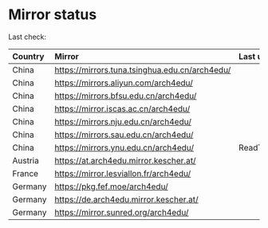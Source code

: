 <script src="./time.js"></script>
# Mirror status
Last check: <script type="text/javascript">localize(1680399278.693539);</script>

|Country|Mirror|Last update|
|:------|:-----|:----------|
|China|https://mirrors.tuna.tsinghua.edu.cn/arch4edu/|<script type="text/javascript">localize(1680373693);</script>|
|China|https://mirrors.aliyun.com/arch4edu/|<script type="text/javascript">localize(1680330866);</script>|
|China|https://mirrors.bfsu.edu.cn/arch4edu/|<script type="text/javascript">localize(1680373693);</script>|
|China|https://mirror.iscas.ac.cn/arch4edu/|<script type="text/javascript">localize(1680373693);</script>|
|China|https://mirrors.nju.edu.cn/arch4edu/|<script type="text/javascript">localize(1680330866);</script>|
|China|https://mirrors.sau.edu.cn/arch4edu/|<script type="text/javascript">localize(1673850842);</script>|
|China|https://mirrors.ynu.edu.cn/arch4edu/|ReadTimeout|
|Austria|https://at.arch4edu.mirror.kescher.at/|<script type="text/javascript">localize(1680373693);</script>|
|France|https://mirror.lesviallon.fr/arch4edu/|<script type="text/javascript">localize(1680373693);</script>|
|Germany|https://pkg.fef.moe/arch4edu/|<script type="text/javascript">localize(1680373693);</script>|
|Germany|https://de.arch4edu.mirror.kescher.at/|<script type="text/javascript">localize(1680373693);</script>|
|Germany|https://mirror.sunred.org/arch4edu/|<script type="text/javascript">localize(1680373693);</script>|

<script src="./tablefilter/tablefilter.js"></script>
<script src="./table.js"></script>